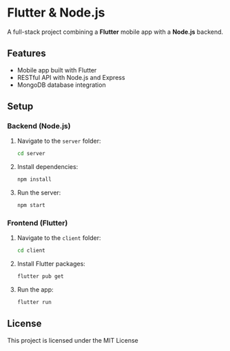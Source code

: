 # Flutter & Node.js 

A full-stack project combining a **Flutter** mobile app with a **Node.js** backend.

## Features

- Mobile app built with Flutter
- RESTful API with Node.js and Express
- MongoDB database integration
  
## Setup

### Backend (Node.js)

1. Navigate to the `server` folder:
   ```bash
   cd server
   ```

2. Install dependencies:
   ```bash
   npm install
   ```

3. Run the server:
   ```bash
   npm start
   ```

### Frontend (Flutter)

1. Navigate to the `client` folder:
   ```bash
   cd client
   ```

2. Install Flutter packages:
   ```bash
   flutter pub get
   ```

3. Run the app:
   ```bash
   flutter run
   ```

## License

This project is licensed under the MIT License
